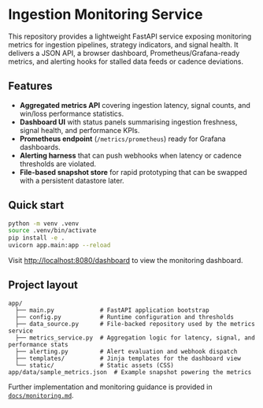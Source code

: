 # Ingestion Monitoring Service

This repository provides a lightweight FastAPI service exposing monitoring metrics for ingestion pipelines,
strategy indicators, and signal health. It delivers a JSON API, a browser dashboard, Prometheus/Grafana-ready metrics,
and alerting hooks for stalled data feeds or cadence deviations.

## Features

- **Aggregated metrics API** covering ingestion latency, signal counts, and win/loss performance statistics.
- **Dashboard UI** with status panels summarising ingestion freshness, signal health, and performance KPIs.
- **Prometheus endpoint** (`/metrics/prometheus`) ready for Grafana dashboards.
- **Alerting harness** that can push webhooks when latency or cadence thresholds are violated.
- **File-based snapshot store** for rapid prototyping that can be swapped with a persistent datastore later.

## Quick start

```bash
python -m venv .venv
source .venv/bin/activate
pip install -e .
uvicorn app.main:app --reload
```

Visit [http://localhost:8080/dashboard](http://localhost:8080/dashboard) to view the monitoring dashboard.

## Project layout

```
app/
  ├── main.py             # FastAPI application bootstrap
  ├── config.py           # Runtime configuration and thresholds
  ├── data_source.py      # File-backed repository used by the metrics service
  ├── metrics_service.py  # Aggregation logic for latency, signal, and performance stats
  ├── alerting.py         # Alert evaluation and webhook dispatch
  ├── templates/          # Jinja templates for the dashboard view
  └── static/             # Static assets (CSS)
app/data/sample_metrics.json  # Example snapshot powering the metrics
```

Further implementation and monitoring guidance is provided in [`docs/monitoring.md`](docs/monitoring.md).
